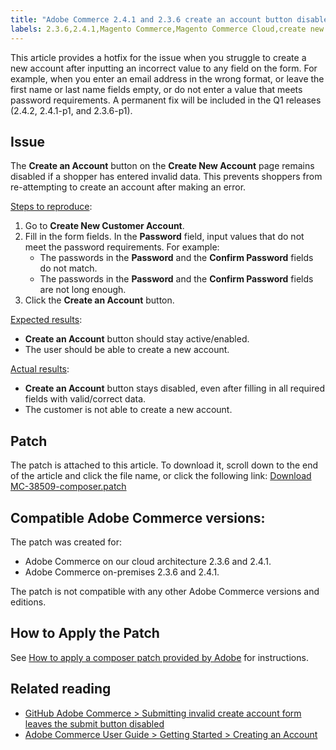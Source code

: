 ```yaml
---
title: "Adobe Commerce 2.4.1 and 2.3.6 create an account button disabled hotfix"
labels: 2.3.6,2.4.1,Magento Commerce,Magento Commerce Cloud,create new customer account,known issues,patches,troubleshooting,Adobe Commerce,cloud architecture,on-premise
---
```


This article provides a hotfix for the issue when you struggle to create a new account after inputting an incorrect value to any field on the form. For example, when you enter an email address in the wrong format, or leave the first name or last name fields empty, or do not enter a value that meets password requirements. A permanent fix will be included in the Q1 releases (2.4.2, 2.4.1-p1, and 2.3.6-p1).

## Issue

The **Create an Account** button on the **Create New Account** page remains disabled if a shopper has entered invalid data. This prevents shoppers from re-attempting to create an account after making an error.

<ins>Steps to reproduce</ins>:

1. Go to **Create New Customer Account**.
1. Fill in the form fields. In the **Password** field, input values that do not meet the password requirements. For example:
    * The passwords in the **Password** and the **Confirm Password** fields do not match.
    * The passwords in the **Password** and the **Confirm Password** fields are not long enough.
1. Click the **Create an Account** button.

<ins>Expected results</ins>:

* **Create an Account** button should stay active/enabled.
* The user should be able to create a new account.

<ins>Actual results</ins>:

* **Create an Account** button stays disabled, even after filling in all required fields with valid/correct data.
* The customer is not able to create a new account.

## Patch

The patch is attached to this article. To download it, scroll down to the end of the article and click the file name, or click the following link: [Download MC-38509-composer.patch](assets/MC-38509-composer.patch.zip)

## Compatible Adobe Commerce versions:

The patch was created for:

* Adobe Commerce on our cloud architecture 2.3.6 and 2.4.1.
* Adobe Commerce on-premises 2.3.6 and 2.4.1.

The patch is not compatible with any other Adobe Commerce versions and editions.

## How to Apply the Patch

See [How to apply a composer patch provided by Adobe](https://support.magento.com/hc/en-us/articles/360028367731) for instructions.

## Related reading

* [GitHub Adobe Commerce  > Submitting invalid create account form leaves the submit button disabled](https://github.com/magento/magento2/issues/30513)
* [Adobe Commerce User Guide > Getting Started > Creating an Account](https://docs.magento.com/user-guide/magento/magento-account-create.html)
